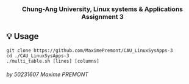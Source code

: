 <h3 align="center">Chung-Ang University, Linux systems & Applications<br />
Assignment 3
</h3>

## 💡 Usage
```
git clone https://github.com/MaximePremont/CAU_LinuxSysApps-3
cd ./CAU_LinuxSysApps-3
./multi_table.sh [lines] [columns]
```

<h6>by 50231607 Maxime PREMONT</h6>